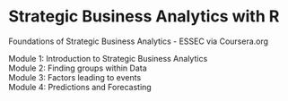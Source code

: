 # Strategic Business Analytics with R
Foundations of Strategic Business Analytics - ESSEC via Coursera.org

Module 1: Introduction to Strategic Business Analytics  
Module 2: Finding groups within Data  
Module 3: Factors leading to events  
Module 4: Predictions and Forecasting  
